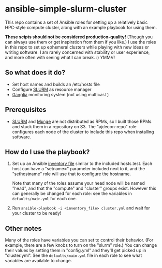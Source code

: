 ansible-simple-slurm-cluster
============================

This repo contains a set of Ansible roles for setting up a relatively basic
HPC-style compute cluster, along with an example playbook for using them.

**These scipts should not be considered production-quality!** (Though
you can always use them or get inspiration from them if you like.) I use
the roles in this repo to set up ephemeral clusters while playing with new
ideas or writing software. I am rarely concerned with stability or user
experience, and more often with seeing what I can break. :) YMMV!

So what does it do?
-------------------

- Set host names and builds an /etc/hosts file
- Configure [SLURM](http://slurm.schedmd.com) as resource manager
- [Ganglia](http://ganglia.sourceforge.net/) monitoring system (not using multicast )



Prerequisites
-------------
- [SLURM](http://slurm.schedmd.com) and [Munge](https://code.google.com/p/munge/) 
  are not distributed as RPMs, so I built those RPMs and stuck
  them in a repository on S3. The "ajdecon-repo" role configures each node of
  the cluster to include this repo when installing software.


How do I use the playbook?
--------------------------

1. Set up an Ansible [inventory file](http://docs.ansible.com/intro_inventory.html)
   similar to the included hosts.test. Each host can have a "setname="
   parameter included next to it, and the "sethostname" role will use that
   to configure the hostname.

   Note that many of the roles assume your head node will be named "head", and
   that the "compute" and "cluster" groups exist. However this can generally be
   changed for each role: see the variables in `defaults/main.yml` for each one.

2. Run `ansible-playbook -i <inventory_file> cluster.yml` and wait for your
   cluster to be ready!


Other notes
-----------

Many of the roles have variables you can set to control their behavior. (For
example, there are a few knobs to turn on the "slurm" role.) You can change
their values by setting them in "config.yml" and they'll get picked up
in "cluster.yml". See the `defaults/main.yml` file in each role to see what
variables are available to change.



